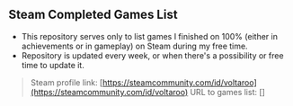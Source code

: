 ## Steam Completed Games List

- This repository serves only to list games I finished on 100% (either in achievements or in gameplay) on Steam during my free time.
- Repository is updated every week, or when there's a possibility or free time to update it.


> Steam profile link: [https://steamcommunity.com/id/voltaroo](https://steamcommunity.com/id/voltaroo)
> URL to games list: []
